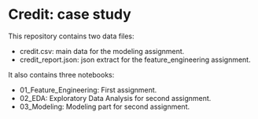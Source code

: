 # Credit: case study

This repository contains two data files:
- credit.csv: main data for the modeling assignment.
- credit_report.json: json extract for the feature_engineering assignment.

It also contains three notebooks:
- 01_Feature_Engineering: First assignment.
- 02_EDA: Exploratory Data Analysis for second assignment.
- 03_Modeling: Modeling part for second assignment.
